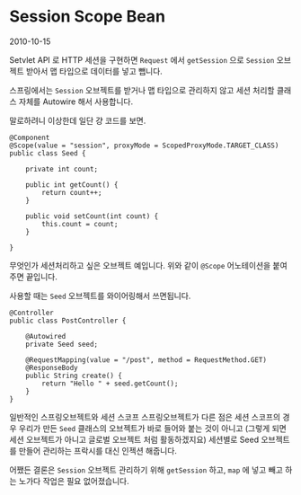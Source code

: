 # Session Scope Bean

2010-10-15

Setvlet API 로 HTTP 세션을 구현하면
`Request` 에서 `getSession` 으로 `Session` 오브젝트 받아서 맵 타입으로 데이터를 넣고 뺍니다.

스프링에서는 `Session` 오브젝트를 받거나 맵 타입으로 관리하지 않고
세션 처리할 클래스 자체를 Autowire 해서 사용합니다.

말로하려니 이상한데 일단 걍 코드를 보면.

	@Component
	@Scope(value = "session", proxyMode = ScopedProxyMode.TARGET_CLASS)
	public class Seed {
		
		private int count;
		
		public int getCount() {
			return count++;
		}
		
		public void setCount(int count) {
			this.count = count;
		}
		
	}

무엇인가 세션처리하고 싶은 오브젝트 예입니다.
위와 같이 `@Scope` 어노테이션을 붙여주면 끝입니다.

사용할 때는 `Seed` 오브젝트를 와이어링해서 쓰면됩니다.

	@Controller
	public class PostController {
	
		@Autowired
		private Seed seed;
		
		@RequestMapping(value = "/post", method = RequestMethod.GET)
		@ResponseBody
		public String create() {
			return "Hello " + seed.getCount();
		}
	}


일반적인 스프링오브젝트와 세션 스코프 스프링오브젝트가 다른 점은
세션 스코프의 경우 우리가 만든 `Seed` 클래스의 오브젝트가 바로 들어와 붙는 것이 아니고
(그렇게 되면 세션 오브젝트가 아니고 글로벌 오브젝트 처럼 활동하겠지요)
세션별로 Seed 오브젝트를 만들어 관리하는 프락시를 대신 인젝션 해줍니다.

어쨌든 결론은 `Session` 오브젝트 관리하기 위해 `getSession` 하고,
`map` 에 넣고 빼고 하는 노가다 작업은 필요 없어졌습니다.

